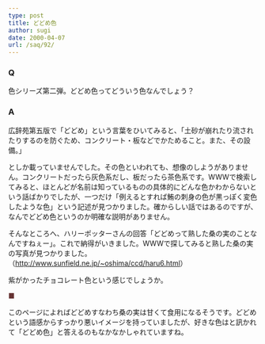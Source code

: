 ```yaml
---
type: post
title: どどめ色
author: sugi
date: 2000-04-07
url: /saq/92/
---
```

### Q 

色シリーズ第二弾。どどめ色ってどういう色なんでしょう？

### A 

広辞苑第五版で「どどめ」という言葉をひいてみると、「土砂が崩れたり流されたりするのを防ぐため、コンクリート・板などでかためること。また、その設備。」
  
としか載っていませんでした。その色といわれても、想像のしようがありません。コンクリートだったら灰色系だし、板だったら茶色系です。WWWで検索してみると、ほとんどが名前は知っているものの具体的にどんな色かわからないという話ばかりでしたが、一つだけ「例えるとすれば鮪の刺身の色が黒っぽく変色したような色」という記述が見つかりました。確からしい話ではあるのですが、なんでどどめ色というのか明確な説明がありません。

そんなところへ、ハリーポッターさんの回答「どどめって熟した桑の実のことなんですねぇー」。これで納得がいきました。WWWで探してみると熟した桑の実の写真が見つかりました。（<a href="http://www.sunfield.ne.jp/%7Eoshima/ccd/haru6.html" onclick="_gaq.push(['_trackEvent', 'outbound-article', 'http://www.sunfield.ne.jp/%7Eoshima/ccd/haru6.html', 'http://www.sunfield.ne.jp/~oshima/ccd/haru6.html']);" >http://www.sunfield.ne.jp/~oshima/ccd/haru6.html</a>）

紫がかったチョコレート色という感じでしょうか。

<div style="color:#663333;">
  ■
</div>

このページによればどどめすなわち桑の実は甘くて食用になるそうです。どどめという語感からすっかり悪いイメージを持っていましたが、好きな色はと訊かれて「どどめ色」と答えるのもなかなかしゃれていますね。

